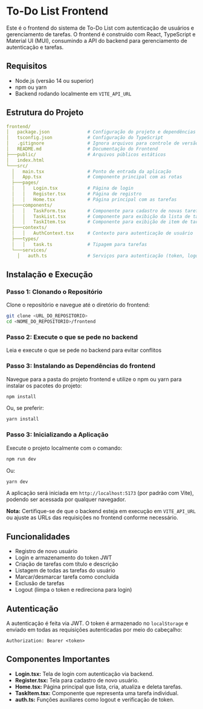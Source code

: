 # To-Do List Frontend

Este é o frontend do sistema de To-Do List com autenticação de usuários e gerenciamento de tarefas. O frontend é construído com React, TypeScript e Material UI (MUI), consumindo a API do backend para gerenciamento de autenticação e tarefas.

## Requisitos

- Node.js (versão 14 ou superior)
- npm ou yarn
- Backend rodando localmente em `VITE_API_URL`

## Estrutura do Projeto

```yml
frontend/
│   package.json              # Configuração do projeto e dependências
│   tsconfig.json             # Configuração do TypeScript
│   .gitignore                # Ignora arquivos para controle de versão
│   README.md                 # Documentação do Frontend
├───public/                   # Arquivos públicos estáticos
│   index.html
└───src/
  │   main.tsx                # Ponto de entrada da aplicação
  │   App.tsx                 # Componente principal com as rotas
  ├───pages/
  │   │   Login.tsx           # Página de login
  │   │   Register.tsx        # Página de registro
  │   │   Home.tsx            # Página principal com as tarefas
  ├───components/
  │   │   TaskForm.tsx        # Componente para cadastro de novas tarefas
  │   │   TaskList.tsx        # Componente para exibição da lista de tarefas
  │   │   TaskItem.tsx        # Componente para exibição de item de tarefas
  ├───contexts/
  │   │   AuthContext.tsx     # Contexto para autenticação de usuário
  ├───types/
  │   │   task.ts             # Tipagem para tarefas
  └───services/
    │   auth.ts               # Serviços para autenticação (token, logout, etc.)
```

## Instalação e Execução

### Passo 1: Clonando o Repositório

Clone o repositório e navegue até o diretório do frontend:

```bash
git clone <URL_DO_REPOSITORIO>
cd <NOME_DO_REPOSITORIO>/frontend
```

### Passo 2: Execute o que se pede no backend
Leia e execute o que se pede no backend para evitar conflitos

### Passo 3: Instalando as Dependências do frontend

Navegue para a pasta do projeto frontend e utilize o npm ou yarn para instalar os pacotes do projeto:

```bash
npm install
```

Ou, se preferir:

```bash
yarn install
```

### Passo 3: Inicializando a Aplicação

Execute o projeto localmente com o comando:

```bash
npm run dev
```

Ou:

```bash
yarn dev
```

A aplicação será iniciada em `http://localhost:5173` (por padrão com Vite), podendo ser acessada por qualquer navegador.

**Nota:** Certifique-se de que o backend esteja em execução em `VITE_API_URL` ou ajuste as URLs das requisições no frontend conforme necessário.

## Funcionalidades

- Registro de novo usuário
- Login e armazenamento do token JWT
- Criação de tarefas com título e descrição
- Listagem de todas as tarefas do usuário
- Marcar/desmarcar tarefa como concluída
- Exclusão de tarefas
- Logout (limpa o token e redireciona para login)

## Autenticação

A autenticação é feita via JWT. O token é armazenado no `localStorage` e enviado em todas as requisições autenticadas por meio do cabeçalho:

```
Authorization: Bearer <token>
```

## Componentes Importantes

- **Login.tsx:** Tela de login com autenticação via backend.
- **Register.tsx:** Tela para cadastro de novo usuário.
- **Home.tsx:** Página principal que lista, cria, atualiza e deleta tarefas.
- **TaskItem.tsx:** Componente que representa uma tarefa individual.
- **auth.ts:** Funções auxiliares como logout e verificação de token.
